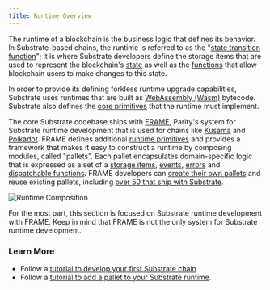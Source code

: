 ```yaml
---
title: Runtime Overview
---
```


The runtime of a blockchain is the business logic that defines its behavior. In Substrate-based
chains, the runtime is referred to as the
"[state transition function](../getting-started/glossary#state-transition-function-stf)"; it is
where Substrate developers define the storage items that are used to represent the blockchain's
[state](../../knowledgebase/getting-started/glossary#state) as well as the
[functions](../../knowledgebase/learn-substrate/extrinsics) that allow blockchain users to make
changes to this state.

In order to provide its defining forkless runtime upgrade capabilities, Substrate uses runtimes that
are built as [WebAssembly (Wasm)](../../knowledgebase/getting-started/glossary#webassembly-wasm)
bytecode. Substrate also defines the
[core primitives](../../knowledgebase/runtime/primitives#core-primitives) that the runtime must
implement.

The core Substrate codebase ships with [FRAME](../../knowledgebase/runtime/frame), Parity's system
for Substrate runtime development that is used for chains like
[Kusama](https://github.com/paritytech/polkadot/blob/master/runtime/kusama/src/lib.rs) and
[Polkadot](https://github.com/paritytech/polkadot/blob/master/runtime/polkadot/src/lib.rs). FRAME
defines additional [runtime primitives](../../knowledgebase/runtime/primitives#frame-primitives) and
provides a framework that makes it easy to construct a runtime by composing modules, called
"pallets". Each pallet encapsulates domain-specific logic that is expressed as a set of a
[storage items](../../knowledgebase/runtime/storage), [events](../../knowledgebase/runtime/events),
[errors](../../knowledgebase/runtime/errors) and
[dispatchable functions](../../knowledgebase/getting-started/glossary#dispatch). FRAME developers
can [create their own pallets](../../knowledgebase/runtime/pallets) and reuse existing pallets,
including [over 50 that ship with Substrate](../../knowledgebase/runtime/frame#prebuilt-pallets).

![Runtime Composition](assets/frame-runtime.png)

For the most part, this section is focused on Substrate runtime development with FRAME. Keep in mind
that FRAME is not the only system for Substrate runtime development.

### Learn More

- Follow a
  [tutorial to develop your first Substrate chain](../../tutorials/create-your-first-substrate-chain/).
- Follow a [tutorial to add a pallet to your Substrate runtime](../../tutorials/add-a-pallet/).

